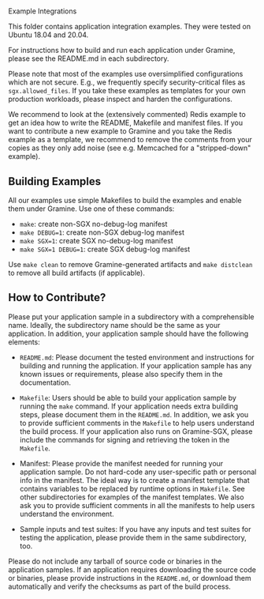 #
Example Integrations

This folder contains application integration examples. They were tested on
Ubuntu 18.04 and 20.04.

For instructions how to build and run each application under Gramine, please
see the README.md in each subdirectory.

Please note that most of the examples use oversimplified configurations which
are not secure. E.g., we frequently specify security-critical files as
`sgx.allowed_files`. If you take these examples as templates for your own
production workloads, please inspect and harden the configurations.

We recommend to look at the (extensively commented) Redis example to get an idea
how to write the README, Makefile and manifest files. If you want to contribute
a new example to Gramine and you take the Redis example as a template, we
recommend to remove the comments from your copies as they only add noise (see
e.g. Memcached for a "stripped-down" example).

## Building Examples

All our examples use simple Makefiles to build the examples and enable them
under Gramine. Use one of these commands:
- `make`: create non-SGX no-debug-log manifest
- `make DEBUG=1`: create non-SGX debug-log manifest
- `make SGX=1`: create SGX no-debug-log manifest
- `make SGX=1 DEBUG=1`: create SGX debug-log manifest

Use `make clean` to remove Gramine-generated artifacts and `make distclean` to
remove all build artifacts (if applicable).

## How to Contribute?

Please put your application sample in a subdirectory with a comprehensible name.
Ideally, the subdirectory name should be the same as your application. In
addition, your application sample should have the following elements:

- `README.md`:
  Please document the tested environment and instructions for building and
  running the application. If your application sample has any known issues or
  requirements, please also specify them in the documentation.

- `Makefile`:
  Users should be able to build your application sample by running the `make`
  command. If your application needs extra building steps, please document them
  in the `README.md`. In addition, we ask you to provide sufficient comments in
  the `Makefile` to help users understand the build process. If your application
  also runs on Gramine-SGX, please include the commands for signing and
  retrieving the token in the `Makefile`.

- Manifest:
  Please provide the manifest needed for running your application sample. Do not
  hard-code any user-specific path or personal info in the manifest. The ideal
  way is to create a manifest template that contains variables to be replaced by
  runtime options in `Makefile`. See other subdirectories for examples of the
  manifest templates. We also ask you to provide sufficient comments in all the
  manifests to help users understand the environment.

- Sample inputs and test suites:
  If you have any inputs and test suites for testing the application,
  please provide them in the same subdirectory, too.

Please do not include any tarball of source code or binaries in the application
samples. If an application requires downloading the source code or binaries,
please provide instructions in the `README.md`, or download them automatically
and verify the checksums as part of the build process.
